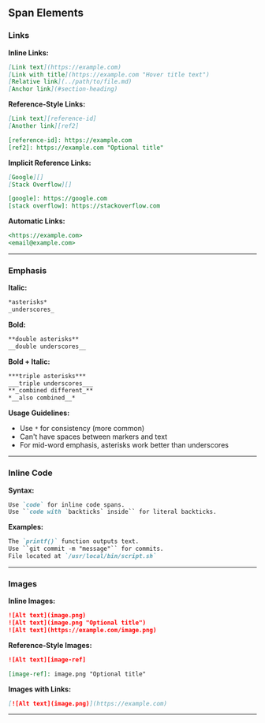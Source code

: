 ## Span Elements

### Links

**Inline Links:**
```markdown
[Link text](https://example.com)
[Link with title](https://example.com "Hover title text")
[Relative link](../path/to/file.md)
[Anchor link](#section-heading)
```

**Reference-Style Links:**
```markdown
[Link text][reference-id]
[Another link][ref2]

[reference-id]: https://example.com
[ref2]: https://example.com "Optional title"
```

**Implicit Reference Links:**
```markdown
[Google][]
[Stack Overflow][]

[google]: https://google.com
[stack overflow]: https://stackoverflow.com
```

**Automatic Links:**
```markdown
<https://example.com>
<email@example.com>
```

---

### Emphasis

**Italic:**
```markdown
*asterisks*
_underscores_
```

**Bold:**
```markdown
**double asterisks**
__double underscores__
```

**Bold + Italic:**
```markdown
***triple asterisks***
___triple underscores___
**_combined different_**
*__also combined__*
```

**Usage Guidelines:**
- Use `*` for consistency (more common)
- Can't have spaces between markers and text
- For mid-word emphasis, asterisks work better than underscores

---

### Inline Code

**Syntax:**
```markdown
Use `code` for inline code spans.
Use ``code with `backticks` inside`` for literal backticks.
```

**Examples:**
```markdown
The `printf()` function outputs text.
Use ``git commit -m "message"`` for commits.
File located at `/usr/local/bin/script.sh`
```

---

### Images

**Inline Images:**
```markdown
![Alt text](image.png)
![Alt text](image.png "Optional title")
![Alt text](https://example.com/image.png)
```

**Reference-Style Images:**
```markdown
![Alt text][image-ref]

[image-ref]: image.png "Optional title"
```

**Images with Links:**
```markdown
[![Alt text](image.png)](https://example.com)
```

---

